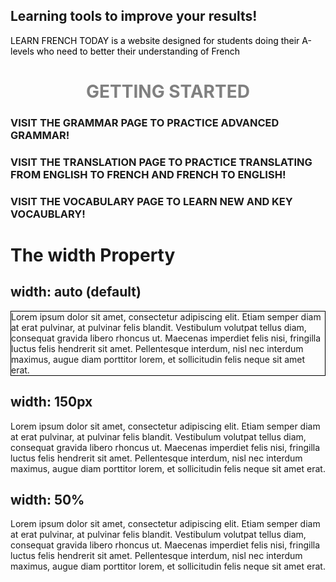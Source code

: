 ## Learning tools to improve your results!
<p style="color:black;"> LEARN FRENCH TODAY is a website designed for students doing their A-levels who need to better their understanding of French</P> 






<h1 align="center">
  <b style="color:grey;">GETTING STARTED</b><br>
</h1>
<h3> VISIT THE GRAMMAR PAGE TO PRACTICE ADVANCED GRAMMAR!</h2>
<h3> VISIT THE TRANSLATION PAGE TO PRACTICE TRANSLATING FROM ENGLISH TO FRENCH AND FRENCH TO ENGLISH!</h3>
<h3> VISIT THE VOCABULARY PAGE TO LEARN NEW AND KEY VOCAUBLARY!</h3>


<html>
<head>
<style>
div.a {
  width: auto;
  border: 1px solid black;
}

div.b {
  width: 150px;
  border: 1px solid black;  
}

div.c {
  width: 50%;
  border: 1px solid black;  
}
</style>
</head>
<body>
<h1>The width Property</h1>

<h2>width: auto (default)</h2>
<div class="a">Lorem ipsum dolor sit amet, consectetur adipiscing elit. Etiam semper diam at erat pulvinar, at pulvinar felis blandit. Vestibulum volutpat tellus diam, consequat gravida libero rhoncus ut. Maecenas imperdiet felis nisi, fringilla luctus felis hendrerit sit amet. Pellentesque interdum, nisl nec interdum maximus, augue diam porttitor lorem, et sollicitudin felis neque sit amet erat.</div> <h2>width: 150px</h2> <div class="b">Lorem ipsum dolor sit amet, consectetur adipiscing elit. Etiam semper diam at erat pulvinar, at pulvinar felis blandit. Vestibulum volutpat tellus diam, consequat gravida libero rhoncus ut. Maecenas imperdiet felis nisi, fringilla luctus felis hendrerit sit amet. Pellentesque interdum, nisl nec interdum maximus, augue diam porttitor lorem, et sollicitudin felis neque sit amet erat.</div> <h2>width: 50%</h2> <div class="c">Lorem ipsum dolor sit amet, consectetur adipiscing elit. Etiam semper diam at erat pulvinar, at pulvinar felis blandit. Vestibulum volutpat tellus diam, consequat gravida libero rhoncus ut. Maecenas imperdiet felis nisi, fringilla luctus felis hendrerit sit amet. Pellentesque interdum, nisl nec interdum maximus, augue diam porttitor lorem, et sollicitudin felis neque sit amet erat.</div>

</body>
</html>


  
  


